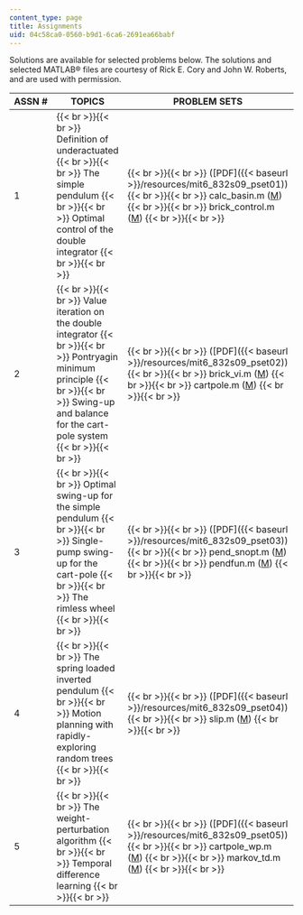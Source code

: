 ```yaml
---
content_type: page
title: Assignments
uid: 04c58ca0-0560-b9d1-6ca6-2691ea66babf
---
```


Solutions are available for selected problems below. The solutions and selected MATLAB® files are courtesy of Rick E. Cory and John W. Roberts, and are used with permission.

| ASSN # | TOPICS | PROBLEM SETS | SOLUTIONS |
| --- | --- | --- | --- |
| 1 |  {{< br >}}{{< br >}} Definition of underactuated {{< br >}}{{< br >}} The simple pendulum {{< br >}}{{< br >}} Optimal control of the double integrator {{< br >}}{{< br >}}  |  {{< br >}}{{< br >}} ([PDF]({{< baseurl >}}/resources/mit6_832s09_pset01)) {{< br >}}{{< br >}} calc\_basin.m ([M](/courses/electrical-engineering-and-computer-science/6-832-underactuated-robotics-spring-2009/assignments/calc_basin.m)) {{< br >}}{{< br >}} brick\_control.m ([M](/courses/electrical-engineering-and-computer-science/6-832-underactuated-robotics-spring-2009/assignments/brick_control.m)) {{< br >}}{{< br >}}  | ([PDF]({{< baseurl >}}/resources/mit6_832s09_sol_pset01)) |
| 2 |  {{< br >}}{{< br >}} Value iteration on the double integrator {{< br >}}{{< br >}} Pontryagin minimum principle {{< br >}}{{< br >}} Swing-up and balance for the cart-pole system {{< br >}}{{< br >}}  |  {{< br >}}{{< br >}} ([PDF]({{< baseurl >}}/resources/mit6_832s09_pset02)) {{< br >}}{{< br >}} brick\_vi.m ([M](/courses/electrical-engineering-and-computer-science/6-832-underactuated-robotics-spring-2009/assignments/brick_vi.m)) {{< br >}}{{< br >}} cartpole.m ([M](/courses/electrical-engineering-and-computer-science/6-832-underactuated-robotics-spring-2009/assignments/cartpole.m)) {{< br >}}{{< br >}}  |  {{< br >}}{{< br >}} Problem 1: brick\_vi\_sol.m ([M](/courses/electrical-engineering-and-computer-science/6-832-underactuated-robotics-spring-2009/assignments/brick_vi_sol.m)) {{< br >}}{{< br >}} Problem 2 ([PDF]({{< baseurl >}}/resources/mit6_832s09_sol_pset02)) {{< br >}}{{< br >}} The solution to Problem 3 is unavailable. {{< br >}}{{< br >}}  |
| 3 |  {{< br >}}{{< br >}} Optimal swing-up for the simple pendulum {{< br >}}{{< br >}} Single-pump swing-up for the cart-pole {{< br >}}{{< br >}} The rimless wheel {{< br >}}{{< br >}}  |  {{< br >}}{{< br >}} ([PDF]({{< baseurl >}}/resources/mit6_832s09_pset03)) {{< br >}}{{< br >}} pend\_snopt.m ([M](/courses/electrical-engineering-and-computer-science/6-832-underactuated-robotics-spring-2009/assignments/pend_snopt.m)) {{< br >}}{{< br >}} pendfun.m ([M](/courses/electrical-engineering-and-computer-science/6-832-underactuated-robotics-spring-2009/assignments/pendfun.m)) {{< br >}}{{< br >}}  |  {{< br >}}{{< br >}} The solutions to Problems 1 and 2 are unavailable. {{< br >}}{{< br >}} Problem 3: rimlessWheel.m ([M](/courses/electrical-engineering-and-computer-science/6-832-underactuated-robotics-spring-2009/assignments/rimlessWheel.m)) {{< br >}}{{< br >}}  |
| 4 |  {{< br >}}{{< br >}} The spring loaded inverted pendulum {{< br >}}{{< br >}} Motion planning with rapidly-exploring random trees {{< br >}}{{< br >}}  |  {{< br >}}{{< br >}} ([PDF]({{< baseurl >}}/resources/mit6_832s09_pset04)) {{< br >}}{{< br >}} slip.m ([M](/courses/electrical-engineering-and-computer-science/6-832-underactuated-robotics-spring-2009/assignments/slip.m)) {{< br >}}{{< br >}}  | The solutions are unavailable. |
| 5 |  {{< br >}}{{< br >}} The weight-perturbation algorithm {{< br >}}{{< br >}} Temporal difference learning {{< br >}}{{< br >}}  |  {{< br >}}{{< br >}} ([PDF]({{< baseurl >}}/resources/mit6_832s09_pset05)) {{< br >}}{{< br >}} cartpole\_wp.m ([M](/courses/electrical-engineering-and-computer-science/6-832-underactuated-robotics-spring-2009/assignments/cartpole_wp.m)) {{< br >}}{{< br >}} markov\_td.m ([M](/courses/electrical-engineering-and-computer-science/6-832-underactuated-robotics-spring-2009/assignments/markov_td.m)) {{< br >}}{{< br >}}  | The solutions are unavailable.